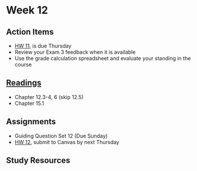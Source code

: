 # Week 12

## Action Items
* [HW 11](https://genchem.science.psu.edu/homework-11-wc), is due Thursday
* Review your Exam 3 feedback when it is available
* Use the grade calculation spreadsheet and evaluate your standing in the course


## [Readings](https://genchem.science.psu.edu)
* Chapter 12.3-4, 6 (skip 12.5)
* Chapter 15.1


## Assignments

- Guiding Question Set 12 (Due Sunday)
- [HW 12](https://genchem.science.psu.edu/homework-12-wc), submit to Canvas by next Thursday


## Study Resources



